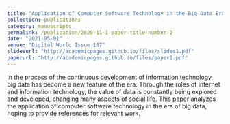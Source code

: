 ```yaml
---
title: "Application of Computer Software Technology in the Big Data Era"
collection: publications
category: manuscripts
permalink: /publication/2020-11-1-paper-title-number-2
date: "2021-05-01"
venue: "Digital World Issue 187"
slidesurl: "http://academicpages.github.io/files/slides1.pdf"
paperurl: "http://academicpages.github.io/files/paper1.pdf"
---
```

In the process of the continuous development of information technology, big data has become a new feature of the era. Through the roles of internet and information technology, the value of data is constantly being explored and developed, changing many aspects of social life. This paper analyzes the application of computer software technology in the era of big data, hoping to provide references for relevant work.
